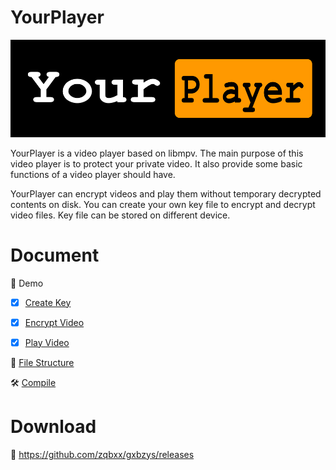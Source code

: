 # YourPlayer
![YourPlayer](doc/images/yourplayerlogo.png "YourPlayer")


YourPlayer is a video player based on libmpv. 
The main purpose of this video player is to protect your private video. It also provide some basic functions of a video player should have. 

YourPlayer can encrypt videos and play them without temporary decrypted contents on disk. 
You can create your own key file to encrypt and decrypt video files. Key file can be stored on different device.

# Document

:movie_camera: Demo 

- [x] [Create Key](doc/CreateKey.md)
- [x] [Encrypt Video](doc/EncryptVideo.md)
- [x] [Play Video](doc/PlayEncryptedVideo.md)


:bricks: [File Structure](doc/file_structure.md)

:hammer_and_wrench: [Compile](doc/compile.md)

# Download
:link: https://github.com/zqbxx/gxbzys/releases
